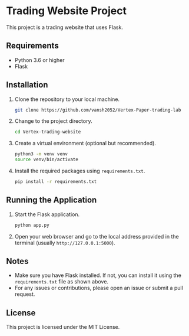 # Trading Website Project

This project is a trading website that uses Flask.

## Requirements

- Python 3.6 or higher
- Flask

## Installation

1. Clone the repository to your local machine.
    ```bash
    git clone https://github.com/vansh2052/Vertex-Paper-trading-lab
    ```

2. Change to the project directory.
    ```bash
    cd Vertex-trading-website
    ```

3. Create a virtual environment (optional but recommended).
    ```bash
    python3 -m venv venv
    source venv/bin/activate
    ```

4. Install the required packages using `requirements.txt`.
    ```bash
    pip install -r requirements.txt
    ```

## Running the Application

1. Start the Flask application.
    ```bash
    python app.py
    ```

2. Open your web browser and go to the local address provided in the terminal (usually `http://127.0.0.1:5000`).

## Notes

- Make sure you have Flask installed. If not, you can install it using the `requirements.txt` file as shown above.
- For any issues or contributions, please open an issue or submit a pull request.

## License

This project is licensed under the MIT License.
